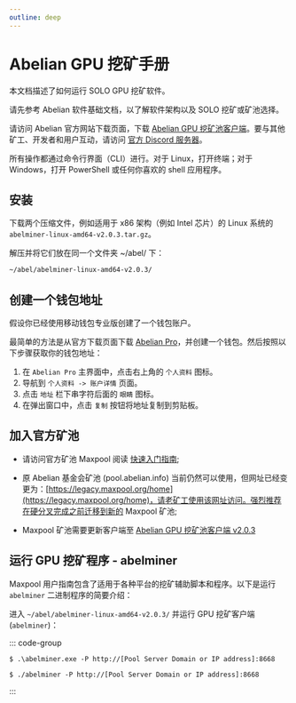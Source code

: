 ```yaml
---
outline: deep
---
```


# Abelian GPU 挖矿手册

本文档描述了如何运行 SOLO GPU 挖矿软件。

请先参考 Abelian 软件基础文档，以了解软件架构以及 SOLO 挖矿或矿池选择。

请访问 Abelian 官方网站下载页面，下载 [Abelian GPU 挖矿池客户端](/downloads/latest#abelian-显卡矿池客户端)。要与其他矿工、开发者和用户互动，请访问 [官方 Discord 服务器](https://discord.com/invite/5rrDxP29hx)。

所有操作都通过命令行界面（CLI）进行。对于 Linux，打开终端；对于 Windows，打开 PowerShell 或任何你喜欢的 shell 应用程序。

## 安装

下载两个压缩文件，例如适用于 x86 架构（例如 Intel 芯片）的 Linux 系统的 `abelminer-linux-amd64-v2.0.3.tar.gz`。

解压并将它们放在同一个文件夹 ~/abel/ 下：

```txt
~/abel/abelminer-linux-amd64-v2.0.3/
```

## 创建一个钱包地址

假设你已经使用移动钱包专业版创建了一个钱包账户。

最简单的方法是从官方下载页面下载 [Abelian Pro](/downloads/latest#abelian-pro-移动应用)，并创建一个钱包。然后按照以下步骤获取你的钱包地址：

1. 在 `Abelian Pro` 主界面中，点击右上角的 `个人资料` 图标。
2. 导航到 `个人资料 -> 账户详情` 页面。
3. 点击 `地址` 栏下串字符后面的 `眼睛` 图标。
4. 在弹出窗口中，点击 `复制` 按钮将地址复制到剪贴板。

## 加入官方矿池

- 请访问官方矿池 Maxpool 阅读 [快速入门指南](https://maxpool.org/home/guide);

- 原 Abelian 基金会矿池 (pool.abelian.info) 当前仍然可以使用，但网址已经变更为：[https://legacy.maxpool.org/home](https://legacy.maxpool.org/home)，请老矿工使用该网址访问。强烈推荐在硬分叉完成之前迁移到新的 Maxpool 矿池;

- Maxpool 矿池需要更新客户端至 [Abelian GPU 挖矿池客户端 v2.0.3](/zh/downloads/latest#abelian-显卡矿池客户端)

## 运行 GPU 挖矿程序 - abelminer

Maxpool 用户指南包含了适用于各种平台的挖矿辅助脚本和程序。以下是运行 `abelminer` 二进制程序的简要介绍：

进入 `~/abel/abelminer-linux-amd64-v2.0.3/` 并运行 GPU 挖矿客户端 (`abelminer`)：

::: code-group
```shell [Windows]
$ .\abelminer.exe -P http://[Pool Server Domain or IP address]:8668
```
```shell [macOS and Linux]
$ ./abelminer -P http://[Pool Server Domain or IP address]:8668
```
:::
